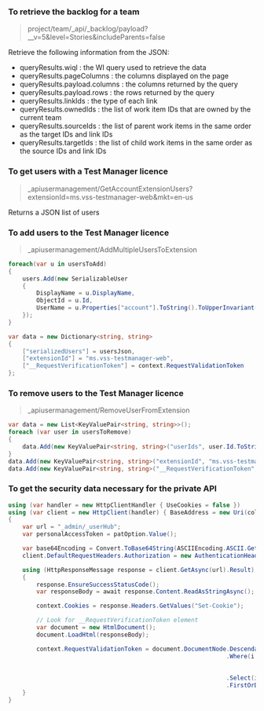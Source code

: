 ### To retrieve the backlog for a team

> project/team/_api/_backlog/payload?__v=5&level=Stories&includeParents=false

Retrieve the following information from the JSON:
* queryResults.wiql            : the WI query used to retrieve the data
* queryResults.pageColumns     : the columns displayed on the page
* queryResults.payload.columns : the columns returned by the query
* queryResults.payload.rows    : the rows returned by the query
* queryResults.linkIds         : the type of each link
* queryResults.ownedIds        : the list of work item IDs that are owned by the current team
* queryResults.sourceIds       : the list of parent work items in the same order as the target IDs and link IDs
* queryResults.targetIds       : the list of child work items in the same order as the source IDs and link IDs


### To get users with a Test Manager licence

> _apiusermanagement/GetAccountExtensionUsers?extensionId=ms.vss-testmanager-web&mkt=en-us

Returns a JSON list of users




### To add users to the Test Manager licence

> _apiusermanagement/AddMultipleUsersToExtension
 
```csharp
foreach(var u in usersToAdd)
{
    users.Add(new SerializableUser
    {
        DisplayName = u.DisplayName,
        ObjectId = u.Id,
        UserName = u.Properties["account"].ToString().ToUpperInvariant()
    });
}

var data = new Dictionary<string, string>
{
    ["serializedUsers"] = usersJson,
    ["extensionId"] = "ms.vss-testmanager-web",
    ["__RequestVerificationToken"] = context.RequestValidationToken
};
```


### To remove users to the Test Manager licence

> _apiusermanagement/RemoveUserFromExtension

```csharp
var data = new List<KeyValuePair<string, string>>();
foreach (var user in usersToRemove)
{
    data.Add(new KeyValuePair<string, string>("userIds", user.Id.ToString()));
}
data.Add(new KeyValuePair<string, string>("extensionId", "ms.vss-testmanager-web"));
data.Add(new KeyValuePair<string, string>("__RequestVerificationToken", context.RequestValidationToken));
```


### To get the security data necessary for the private API

```csharp
using (var handler = new HttpClientHandler { UseCookies = false })
using (var client = new HttpClient(handler) { BaseAddress = new Uri(collectionOption.Value()) })
{
    var url = "_admin/_userHub";
    var personalAccessToken = patOption.Value();

    var base64Encoding = Convert.ToBase64String(ASCIIEncoding.ASCII.GetBytes(string.Format("{0}:{1}", "", personalAccessToken)));
    client.DefaultRequestHeaders.Authorization = new AuthenticationHeaderValue("Basic", base64Encoding);

    using (HttpResponseMessage response = client.GetAsync(url).Result)
    {
        response.EnsureSuccessStatusCode();
        var responseBody = await response.Content.ReadAsStringAsync();

        context.Cookies = response.Headers.GetValues("Set-Cookie");

        // Look for __RequestVerificationToken element
        var document = new HtmlDocument();
        document.LoadHtml(responseBody);

        context.RequestValidationToken = document.DocumentNode.Descendants("input")
                                                              .Where(i => i.Attributes.AttributesWithName("name").Any() &&
                                                                          i.Attributes.AttributesWithName("value").Any() &&
                                                                          i.Attributes["name"].Value == "__RequestVerificationToken")
                                                              .Select(i => i.Attributes["value"].Value)
                                                              .FirstOrDefault();
    }
}
```
